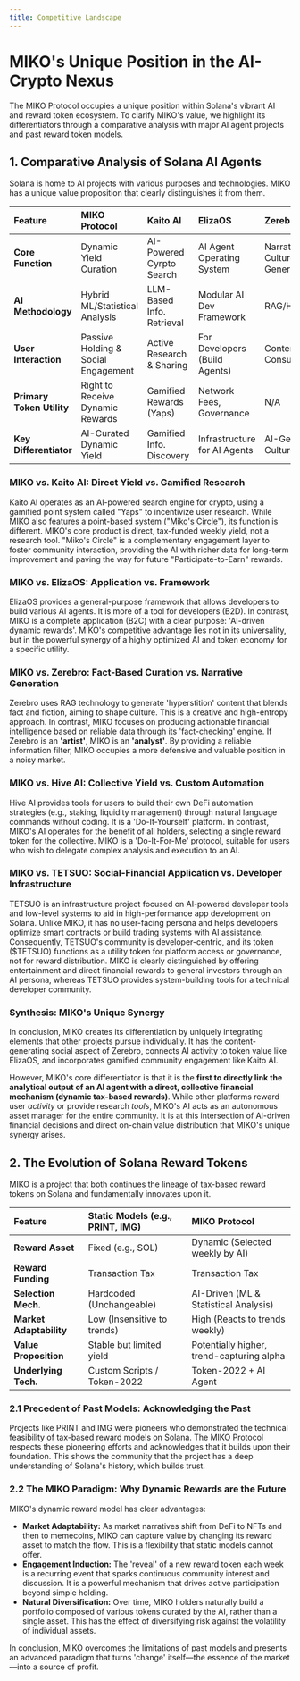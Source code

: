 ```yaml
---
title: Competitive Landscape
---
```


# MIKO's Unique Position in the AI-Crypto Nexus

The MIKO Protocol occupies a unique position within Solana's vibrant AI and reward token ecosystem. To clarify MIKO's value, we highlight its differentiators through a comparative analysis with major AI agent projects and past reward token models.

## 1. Comparative Analysis of Solana AI Agents

Solana is home to AI projects with various purposes and technologies. MIKO has a unique value proposition that clearly distinguishes it from them.

| Feature | MIKO Protocol | Kaito AI | ElizaOS | Zerebro | Hive AI | TETSUO |
| :--- | :--- | :--- | :--- | :--- | :--- | :--- |
| **Core Function** | Dynamic Yield Curation | AI-Powered Cyrpto Search | AI Agent Operating System | Narrative & Culture Generation | Personalized DeFi Automation | AI-Powered Dev Infra |
| **AI Methodology** | Hybrid ML/Statistical Analysis | LLM-Based Info. Retrieval | Modular AI Dev Framework | RAG/Hyperstition | Event-Triggered Automation | Low-Level System Opt. AI |
| **User Interaction** | Passive Holding & Social Engagement | Active Research & Sharing | For Developers (Build Agents) | Content Consumption | Active Strategy Setting | Dev Tools & APIs |
| **Primary Token Utility** | Right to Receive Dynamic Rewards | Gamified Rewards (Yaps) | Network Fees, Governance | N/A | Feature Access & Staking | Platform Access, Staking |
| **Key Differentiator** | AI-Curated Dynamic Yield | Gamified Info. Discovery | Infrastructure for AI Agents | AI-Generated Culture | Codeless DeFi Automation | Developer-Centric AI Infra |

### MIKO vs. Kaito AI: Direct Yield vs. Gamified Research

Kaito AI operates as an AI-powered search engine for crypto, using a gamified point system called "Yaps" to incentivize user research. While MIKO also features a point-based system [("Miko's Circle")](https://circle.mikoprotocol.com), its function is different. MIKO's core product is direct, tax-funded weekly yield, not a research tool. "Miko's Circle" is a complementary engagement layer to foster community interaction, providing the AI with richer data for long-term improvement and paving the way for future "Participate-to-Earn" rewards.

### MIKO vs. ElizaOS: Application vs. Framework

ElizaOS provides a general-purpose framework that allows developers to build various AI agents. It is more of a tool for developers (B2D). In contrast, MIKO is a complete application (B2C) with a clear purpose: 'AI-driven dynamic rewards'. MIKO's competitive advantage lies not in its universality, but in the powerful synergy of a highly optimized AI and token economy for a specific utility.

### MIKO vs. Zerebro: Fact-Based Curation vs. Narrative Generation

Zerebro uses RAG technology to generate 'hyperstition' content that blends fact and fiction, aiming to shape culture. This is a creative and high-entropy approach. In contrast, MIKO focuses on producing actionable financial intelligence based on reliable data through its 'fact-checking' engine. If Zerebro is an **'artist'**, MIKO is an **'analyst'**. By providing a reliable information filter, MIKO occupies a more defensive and valuable position in a noisy market.

### MIKO vs. Hive AI: Collective Yield vs. Custom Automation

Hive AI provides tools for users to build their own DeFi automation strategies (e.g., staking, liquidity management) through natural language commands without coding. It is a 'Do-It-Yourself' platform. In contrast, MIKO's AI operates for the benefit of all holders, selecting a single reward token for the collective. MIKO is a 'Do-It-For-Me' protocol, suitable for users who wish to delegate complex analysis and execution to an AI.

### MIKO vs. TETSUO: Social-Financial Application vs. Developer Infrastructure

TETSUO is an infrastructure project focused on AI-powered developer tools and low-level systems to aid in high-performance app development on Solana. Unlike MIKO, it has no user-facing persona and helps developers optimize smart contracts or build trading systems with AI assistance. Consequently, TETSUO's community is developer-centric, and its token ($TETSUO) functions as a utility token for platform access or governance, not for reward distribution. MIKO is clearly distinguished by offering entertainment and direct financial rewards to general investors through an AI persona, whereas TETSUO provides system-building tools for a technical developer community.

### Synthesis: MIKO's Unique Synergy

In conclusion, MIKO creates its differentiation by uniquely integrating elements that other projects pursue individually. It has the content-generating social aspect of Zerebro, connects AI activity to token value like ElizaOS, and incorporates gamified community engagement like Kaito AI. 

However, MIKO's core differentiator is that it is the __first to directly link the analytical output of an AI agent with a direct, collective financial mechanism (dynamic tax-based rewards)__. While other platforms reward user _activity_ or provide research _tools_, MIKO's AI acts as an autonomous asset manager for the entire community. It is at this intersection of AI-driven financial decisions and direct on-chain value distribution that MIKO's unique synergy arises.

## 2. The Evolution of Solana Reward Tokens

MIKO is a project that both continues the lineage of tax-based reward tokens on Solana and fundamentally innovates upon it.

| Feature | Static Models (e.g., PRINT, IMG) | MIKO Protocol |
| :--- | :--- | :--- |
| **Reward Asset** | Fixed (e.g., SOL) | Dynamic (Selected weekly by AI) |
| **Reward Funding** | Transaction Tax | Transaction Tax |
| **Selection Mech.** | Hardcoded (Unchangeable) | AI-Driven (ML & Statistical Analysis) |
| **Market Adaptability** | Low (Insensitive to trends) | High (Reacts to trends weekly) |
| **Value Proposition** | Stable but limited yield | Potentially higher, trend-capturing alpha |
| **Underlying Tech.** | Custom Scripts / Token-2022 | Token-2022 + AI Agent |

### 2.1 Precedent of Past Models: Acknowledging the Past

Projects like PRINT and IMG were pioneers who demonstrated the technical feasibility of tax-based reward models on Solana. The MIKO Protocol respects these pioneering efforts and acknowledges that it builds upon their foundation. This shows the community that the project has a deep understanding of Solana's history, which builds trust.

### 2.2 The MIKO Paradigm: Why Dynamic Rewards are the Future

MIKO's dynamic reward model has clear advantages:

-   **Market Adaptability:** As market narratives shift from DeFi to NFTs and then to memecoins, MIKO can capture value by changing its reward asset to match the flow. This is a flexibility that static models cannot offer.
-   **Engagement Induction:** The 'reveal' of a new reward token each week is a recurring event that sparks continuous community interest and discussion. It is a powerful mechanism that drives active participation beyond simple holding.
-   **Natural Diversification:** Over time, MIKO holders naturally build a portfolio composed of various tokens curated by the AI, rather than a single asset. This has the effect of diversifying risk against the volatility of individual assets.

In conclusion, MIKO overcomes the limitations of past models and presents an advanced paradigm that turns 'change' itself—the essence of the market—into a source of profit.

